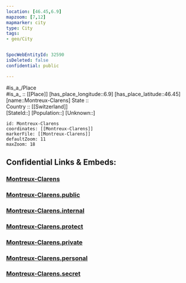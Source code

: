 ```yaml
---
location: [46.45,6.9] 
mapzoom: [7,12] 
mapmarker: city 
type: City
tags:
- geo/City


SpocWebEntityId: 32590
isDeleted: false
confidential: public

---
```

#is_a_/Place  
#is_a_ :: [[Place]] 
[has_place_longitude::6.9] 
[has_place_latitude::46.45] 
[name::Montreux-Clarens] 
State ::  
Country :: [[Switzerland]]  
[StateId::] 
[Population::] 
[Unknown::] 


```leaflet
id: Montreux-Clarens
coordinates: [[Montreux-Clarens]] 
markerFile: [[Montreux-Clarens]] 
defaultZoom: 11 
maxZoom: 18
```


## Confidential Links & Embeds: 

### [Montreux-Clarens](/_Standards/Earth/Continent/Europe/Europe~Central/Switzerland/Switzerland~Cantons/Vaud/City/Montreux-Clarens.md) 

### [Montreux-Clarens.public](/_public/Earth/Continent/Europe/Europe~Central/Switzerland/Switzerland~Cantons/Vaud/City/Montreux-Clarens.public.md) 

### [Montreux-Clarens.internal](/_internal/Earth/Continent/Europe/Europe~Central/Switzerland/Switzerland~Cantons/Vaud/City/Montreux-Clarens.internal.md) 

### [Montreux-Clarens.protect](/_protect/Earth/Continent/Europe/Europe~Central/Switzerland/Switzerland~Cantons/Vaud/City/Montreux-Clarens.protect.md) 

### [Montreux-Clarens.private](/_private/Earth/Continent/Europe/Europe~Central/Switzerland/Switzerland~Cantons/Vaud/City/Montreux-Clarens.private.md) 

### [Montreux-Clarens.personal](/_personal/Earth/Continent/Europe/Europe~Central/Switzerland/Switzerland~Cantons/Vaud/City/Montreux-Clarens.personal.md) 

### [Montreux-Clarens.secret](/_secret/Earth/Continent/Europe/Europe~Central/Switzerland/Switzerland~Cantons/Vaud/City/Montreux-Clarens.secret.md)

